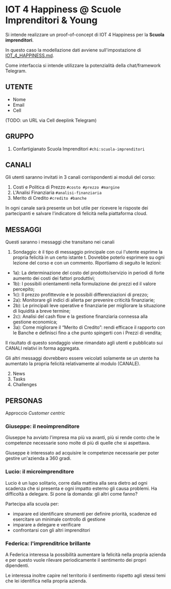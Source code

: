 # IOT 4 Happiness @ Scuole Imprenditori & Young

Si intende realizzare un proof-of-concept di IOT 4 Happiness per la **Scuola imprenditori**.

In questo caso la modellazione dati avviene sull'impostazione di [IOT_4_HAPPINESS.md](IOT_4_HAPPINESS.md).

Come interfaccia si intende utilizzare la potenzialità della chat/framework Telegram.

## UTENTE

- Nome
- Email
- Cell

(TODO: un URL via Cell deeplink Telegram)

## GRUPPO

1. Confartigianato Scuola Imprenditori `#chi:scuola-imprenditori`

## CANALI

Gli utenti saranno invitati in 3 canali corrispondenti ai moduli del corso:

1. Costi e Politica di Prezzo `#costo #prezzo #margine`
1. L'Analisi Finanziaria `#analisi-finanziaria`
1. Merito di Credito `#credito #banche`

In ogni canale sarà presente un bot utile per ricevere le risposte dei partecipanti e salvare l'indicatore di felicità nella piattaforma cloud.

## MESSAGGI

Questi saranno i messaggi che transitano nei canali

1. Sondaggio: è il tipo di messaggio principale con cui l'utente esprime la propria felicità in un certo istante t. Dovrebbe poterlo esprimere su ogni lezione del corso e con un commento. Riportiamo di seguito le lezioni:
  - 1a): La determinazione del costo del prodotto/servizio in periodi di forte aumento dei costi dei fattori produttivi;
  - 1b): I possibili orientamenti nella formulazione dei prezzi ed il valore percepito;
  - 1c): Il prezzo profittevole e le possibili differenziazioni di prezzo; 
  - 2a): Monitorare gli indici di allerta per prevenire criticità finanziarie;
  - 2b): Le principali leve operative e finanziarie per migliorare la situazione di liquidità a breve termine;
  - 2c): Analisi del cash flow e la gestione finanziaria connessa alla gestione economica;
  - 3a): Come migliorare il “Merito di Credito”: rendi efficace il rapporto con le Banche e definisci fino a che punto spingerti con i Prezzi di vendita;

Il risultato di questo sondaggio viene rimandato agli utenti e pubblicato sui CANALI relativi in forma aggregata.

Gli altri messaggi dovrebbero essere veicolati solamente se un utente ha aumentato la propria felicità relativamente al modulo (CANALE).

2. News
3. Tasks
4. Challenges

## PERSONAS

Approccio *Customer centric*

### Giuseppe: il neoimprenditore

Giuseppe ha avviato l'impresa ma più va avanti, più si rende conto che le competenze necessarie sono molte di più di quelle che si aspettava.

Giuseppe è interessato ad acquisire le competenze necessarie per poter gestire un'azienda a 360 gradi.

### Lucio: il microimprenditore

Lucio è un lupo solitario, corre dalla mattina alla sera dietro ad ogni scadenza che si presenta e ogni impatto esterno gli causa problemi. Ha difficoltà a delegare. Si pone la domanda: gli altri come fanno?

Partecipa alla scuola per:
- imparare ed identificare strumenti per definire priorità, scadenze ed esercitare un minimale controllo di gestione 
- imparare a delegare e verificare
- confrontarsi con gli altri imprenditori

### Federica: l'imprenditrice brillante

A Federica interessa la possibilità aumentare la felicità nella propria azienda e per questo vuole rilevare periodicamente il sentimento dei propri dipendenti.

Le interessa inoltre capire nel territorio il sentimento rispetto agli stessi temi che lei identifica nella propria azienda.